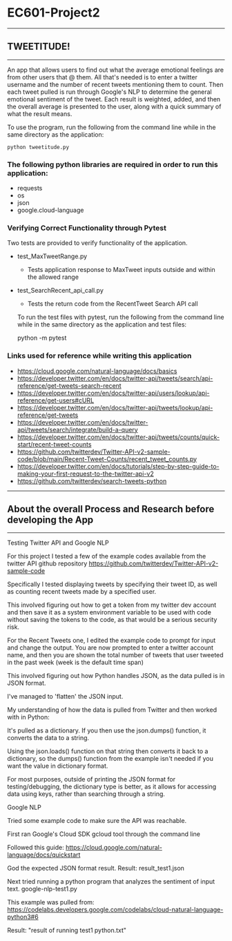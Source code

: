 # EC601-Project2

-------------------------------------------------------------------------------

## TWEETITUDE!

-------------------------------------------------------------------------------

An app that allows users to find out what the average emotional feelings are from other users that @ them. All that's needed is to enter a twitter username and the number of recent tweets mentioning them to count. Then each tweet pulled is run through Google's NLP to determine the general emotional sentiment of the tweet. Each result is weighted, added, and then the overall average is presented to the user, along with a quick summary of what the result means.

To use the program, run the following from the command line while in the same directory as the application:

    python tweetitude.py

### The following python libraries are required in order to run this application:

* requests
* os
* json
* google.cloud-language

### Verifying Correct Functionality through Pytest

Two tests are provided to verify functionality of the application.
* test_MaxTweetRange.py
  * Tests application response to MaxTweet inputs outside and within the allowed range
* test_SearchRecent_api_call.py
  * Tests the return code from the RecentTweet Search API call

  To run the test files with pytest, run the following from the command line while in the same directory as the application and test files:

    python -m pytest

### Links used for reference while writing this application
* https://cloud.google.com/natural-language/docs/basics
* https://developer.twitter.com/en/docs/twitter-api/tweets/search/api-reference/get-tweets-search-recent
* https://developer.twitter.com/en/docs/twitter-api/users/lookup/api-reference/get-users#cURL
* https://developer.twitter.com/en/docs/twitter-api/tweets/lookup/api-reference/get-tweets
* https://developer.twitter.com/en/docs/twitter-api/tweets/search/integrate/build-a-query
* https://developer.twitter.com/en/docs/twitter-api/tweets/counts/quick-start/recent-tweet-counts
* https://github.com/twitterdev/Twitter-API-v2-sample-code/blob/main/Recent-Tweet-Counts/recent_tweet_counts.py
* https://developer.twitter.com/en/docs/tutorials/step-by-step-guide-to-making-your-first-request-to-the-twitter-api-v2
* https://github.com/twitterdev/search-tweets-python

-------------------------------------------------------------------------------

## About the overall Process and Research before developing the App

-------------------------------------------------------------------------------

Testing Twitter API and Google NLP

For this project I tested a few of the example codes available from the twitter API github repository
https://github.com/twitterdev/Twitter-API-v2-sample-code

Specifically I tested displaying tweets by specifying their tweet ID, as well as counting recent tweets made by a specified user.

This involved figuring out how to get a token from my twitter dev account and then save it as a system environment variable to be used with code without saving the tokens to the code, as that would be a serious security risk.

For the Recent Tweets one, I edited the example code to prompt for input and change the output.
You are now prompted to enter a twitter account name, and then you are shown the total number of tweets that user tweeted in the past week (week is the default time span)

This involved figuring out how Python handles JSON, as the data pulled is in JSON format.

I've managed to 'flatten' the JSON input.

My understanding of how the data is pulled from Twitter and then worked with in Python:

It's pulled as a dictionary. If you then use the json.dumps() function, it converts the data to a string.

Using the json.loads() function on that string then converts it back to a dictionary, so the dumps() function from the example isn't needed if you want the
value in dictionary format.

For most purposes, outside of printing the JSON format for testing/debugging, the dictionary type is better, as it allows for accessing data using keys, rather than searching through a string.

Google NLP

Tried some example code to make sure the API was reachable.

First ran Google's Cloud SDK gcloud tool through the command line

Followed this guide: https://cloud.google.com/natural-language/docs/quickstart

God the expected JSON format result. Result: result_test1.json

Next tried running a python program that analyzes the sentiment of input text.
google-nlp-test1.py

This example was pulled from: https://codelabs.developers.google.com/codelabs/cloud-natural-language-python3#6

Result: "result of running test1 python.txt"
